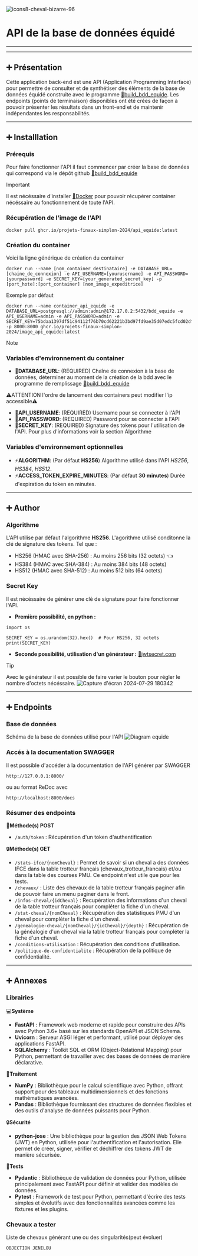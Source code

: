 ![icons8-cheval-bizarre-96](https://github.com/user-attachments/assets/496d01fa-08df-40fe-bf73-b0237ea5b5d8)
 # API de la base de données équidé
---
---
## :heavy_plus_sign: Présentation
Cette application back-end est une API (Application Programming Interface) pour permettre de consulter et de synthétiser des éléments de la base de données équidé construite avec le programme [:link:build_bdd_equide](https://github.com/Projets-finaux-Simplon-2024/build_bdd_equide). Les endpoints (points de terminaison) disponibles ont été crées de façon à pouvoir présenter les résultats dans un front-end et de maintenir indépendantes les responsabilités.

---
## :heavy_plus_sign: Installlation
### Prérequis
Pour faire fonctionner l'API il faut commencer par créer la base de données qui correspond via le dépôt github [:link:build_bdd_equide](https://github.com/Projets-finaux-Simplon-2024/build_bdd_equide)

> [!IMPORTANT]
> Il est nécéssaire d'installer [:link:Docker](https://docs.docker.com/desktop/) pour pouvoir récupérer container nécéssaire au fonctionnement de toute l'API.

### Récupération de l'image de l'API

```
docker pull ghcr.io/projets-finaux-simplon-2024/api_equide:latest
```

### Création du container
Voici la ligne générique de création du container 

```
docker run --name [nom_container_destinataire] -e DATABASE_URL=[chaine_de_connexion] -e API_USERNAME=[yourusername] -e API_PASSWORD=[yourpassword] -e SECRET_KEY=[your_generated_secret_key] -p [port_hote]:[port_container] [nom_image_expeditrice]
```

Exemple par défaut 
```
docker run --name container_api_equide -e DATABASE_URL=postgresql://admin:admin@172.17.0.2:5432/bdd_equide -e API_USERNAME=admin -e API_PASSWORD=admin -e SECRET_KEY=75bdaa1397df51c94112f76b70cd62221b3bd97fd9ae35d07edc5fcd02dff068 -p 8000:8000 ghcr.io/projets-finaux-simplon-2024/image_api_equide:latest
```

> [!NOTE]
> ### Variables d'environnement du container
> - :key:**DATABASE_URL**: (REQUIRED) Chaîne de connexion à la base de données, déterminer au moment de la création de la bdd avec le programme de remplissage [:link:build_bdd_equide](https://github.com/Projets-finaux-Simplon-2024/build_bdd_equide)
> 
> :warning:ATTENTION l'ordre de lancement des containers peut modifier l'ip accessible:warning:
> - :key:**API_USERNAME**: (REQUIRED) Username pour se connecter à l'API 
> - :key:**API_PASSWORD**: (REQUIRED) Password pour se connecter à l'API
> - :key:**SECRET_KEY**: (REQUIRED) Signature des tokens pour l'utilisation de l'API. Pour plus d'informations voir la section Algorithme
> ### Variables d'environnement optionnelles
> - :zap:**ALGORITHM**: (Par défaut **HS256**) Algorithme utilisé dans l'API *HS256*, *HS384*, *HS512*.
> - :zap:**ACCESS_TOKEN_EXPIRE_MINUTES**: (Par défaut **30 minutes**) Durée d'expiration du token en minutes.

---
## :heavy_plus_sign: Author
### Algorithme
L'API utilise par défaut l'algorithme **HS256**. L'agorithme utilisé conditonne la clé de signature des tokens. Tel que : 
- HS256 (HMAC avec SHA-256) : Au moins 256 bits (32 octets) :point_left:
- HS384 (HMAC avec SHA-384) : Au moins 384 bits (48 octets)
- HS512 (HMAC avec SHA-512) : Au moins 512 bits (64 octets)

### Secret Key
Il est nécéssaire de générer une clé de signature pour faire fonctionner l'API.
- **Première possibilité, en python :** 
```
import os

SECRET_KEY = os.urandom(32).hex()  # Pour HS256, 32 octets
print(SECRET_KEY)
```
- **Seconde possibilité, utilisation d'un générateur :** [:link:jwtsecret.com](https://jwtsecret.com/generate)
> [!TIP]
> Avec le générateur il est possible de faire varier le bouton pour régler le nombre d'octets nécéssaire.
> ![Capture d'écran 2024-07-29 180342](https://github.com/user-attachments/assets/fb485c46-7931-406f-8a75-b1d3ad151acf)

---
## :heavy_plus_sign: Endpoints
### Base de données
Schéma de la base de données utilisé pour l'API
![Diagram equide](https://github.com/user-attachments/assets/d0282c82-e713-4a16-b396-f28735384525)


### Accés à la documentation SWAGGER
Il est possible d'accéder à la documentation de l'API générer par SWAGGER
```
http://127.0.0.1:8000/
```
ou au format ReDoc avec
```
http://localhost:8000/docs
```
### Résumer des endpoints
:door:**Méthode(s) POST** 
- ```/auth/token``` : Récupération d'un token d'authentification

:lock:**Méthode(s) GET** 
- ```/stats-ifce/{nomCheval}``` : Permet de savoir si un cheval a des données IFCE dans la table trotteur français (chevaux_trotteur_francais) et/ou dans la table des courses PMU. Ce endpoint n'est utile que pour les tests.
- ```/chevaux/``` : Liste des chevaux de la table trotteur français paginer afin de pouvoir faire un menu paginer dans le front.
- ```/infos-cheval/{idCheval}``` : Recupération des informations d'un cheval de la table trotteur français pour compléter la fiche d'un cheval.
- ```/stat-cheval/{nomCheval}``` : Récupération des statistiques PMU d'un cheval pour compléter la fiche d'un cheval.
- ```/genealogie-cheval/{nomCheval}/{idCheval}/{depth}``` : Récupération de la généalogie d'un cheval via la table trotteur français pour compléter la fiche d'un cheval.
- ```/conditions-utilisation``` : Récupération des conditions d'utilisation.
- ```/politique-de-confidentialite``` : Récupération de la politique de confidentialité.

---
## :heavy_plus_sign: Annexes
### Librairies
:computer:**Système**

- **FastAPI** : Framework web moderne et rapide pour construire des APIs avec Python 3.6+ basé sur les standards OpenAPI et JSON Schema.
- **Uvicorn** : Serveur ASGI léger et performant, utilisé pour déployer des applications FastAPI.
- **SQLAlchemy** : Toolkit SQL et ORM (Object-Relational Mapping) pour Python, permettant de travailler avec des bases de données de manière déclarative.

 :floppy_disk:**Traitement**

- **NumPy** : Bibliothèque pour le calcul scientifique avec Python, offrant support pour des tableaux multidimensionnels et des fonctions mathématiques avancées.
- **Pandas** : Bibliothèque fournissant des structures de données flexibles et des outils d'analyse de données puissants pour Python.

:lock:**Sécurité**

- **python-jose** : Une bibliothèque pour la gestion des JSON Web Tokens (JWT) en Python, utilisée pour l'authentification et l'autorisation. Elle permet de créer, signer, vérifier et déchiffrer des tokens JWT de manière sécurisée.

:mag_right:**Tests**

- **Pydantic** : Bibliothèque de validation de données pour Python, utilisée principalement avec FastAPI pour définir et valider des modèles de données.
- **Pytest** : Framework de test pour Python, permettant d'écrire des tests simples et évolutifs avec des fonctionnalités avancées comme les fixtures et les plugins.


### Chevaux a tester
Liste de chevaux générant une ou des singularités(peut évoluer)
```
OBJECTION JENILOU
```








